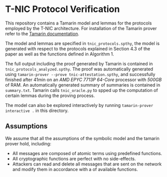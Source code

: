 # T-NIC Protocol Verification

This repository contains a Tamarin model and lemmas for the protocols employed by the T-NIC architecture.
For installation of the Tamarin prover refer to the [Tamarin documentation](https://tamarin-prover.com/manual/master/book/002_installation.html).

The model and lemmas are specified in `tnic_protocols.spthy`, the model is generated with respect to the
protocols explained in Section 4.3 of the paper as well as the functions defined in Algorithm 1.

The full output including the proof generated by Tamarin is contained in `tnic_protocols_analyzed.spthy`.
The proof was automatically generated using `tamarin-prover --prove tnic-attestation.spthy`, and successfully finished after 41min on an *AMD EPYC 7713P 64-Core* processor with *500GB* of RAM. An automatically generated summary of summaries is contained in `summary.txt`. Tamarin calls `tnic_oracle.py` to spped up the computation of certain lemmas during the proving process.

The model can also be explored interactively by running `tamarin-prover interactive .` in this directory.


## Assumptions

We assume that all the assumptions of the symbolic model and the tamarin prover hold, including:

* All messages are composed of atomic terms using predefined functions.
* All cryptographic functions are perfect with no side-effects.
* Attackers can read and delete all messages that are sent on the network and modify them in accordance with a of available functions.
